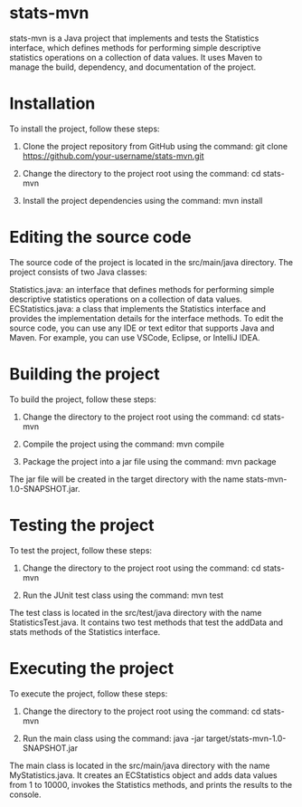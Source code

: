 # stats-mvn

stats-mvn is a Java project that implements and tests the Statistics interface, which defines methods for performing simple descriptive statistics operations on a collection of data values. It uses Maven to manage the build, dependency, and documentation of the project.

# Installation

To install the project, follow these steps:

1. Clone the project repository from GitHub using the command:
   git clone https://github.com/your-username/stats-mvn.git

2. Change the directory to the project root using the command:
   cd stats-mvn

3. Install the project dependencies using the command:
   mvn install

# Editing the source code

The source code of the project is located in the src/main/java directory. The project consists of two Java classes:

Statistics.java: an interface that defines methods for performing simple descriptive statistics operations on a collection of data values.
ECStatistics.java: a class that implements the Statistics interface and provides the implementation details for the interface methods.
To edit the source code, you can use any IDE or text editor that supports Java and Maven. For example, you can use VSCode, Eclipse, or IntelliJ IDEA.

# Building the project

To build the project, follow these steps:

1. Change the directory to the project root using the command:
   cd stats-mvn

2. Compile the project using the command:
   mvn compile

3. Package the project into a jar file using the command:
   mvn package

The jar file will be created in the target directory with the name stats-mvn-1.0-SNAPSHOT.jar.

# Testing the project

To test the project, follow these steps:

1. Change the directory to the project root using the command:
   cd stats-mvn

2. Run the JUnit test class using the command:
   mvn test

The test class is located in the src/test/java directory with the name StatisticsTest.java. It contains two test methods that test the addData and stats methods of the Statistics interface.

# Executing the project

To execute the project, follow these steps:

1. Change the directory to the project root using the command:
   cd stats-mvn

2. Run the main class using the command:
   java -jar target/stats-mvn-1.0-SNAPSHOT.jar

The main class is located in the src/main/java directory with the name MyStatistics.java. It creates an ECStatistics object and adds data values from 1 to 10000, invokes the Statistics methods, and prints the results to the console.
